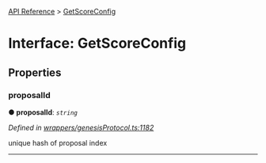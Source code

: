 [API Reference](../README.md) > [GetScoreConfig](../interfaces/GetScoreConfig.md)



# Interface: GetScoreConfig


## Properties
<a id="proposalId"></a>

###  proposalId

**●  proposalId**:  *`string`* 

*Defined in [wrappers/genesisProtocol.ts:1182](https://github.com/daostack/arc.js/blob/f343aa24/lib/wrappers/genesisProtocol.ts#L1182)*



unique hash of proposal index




___


